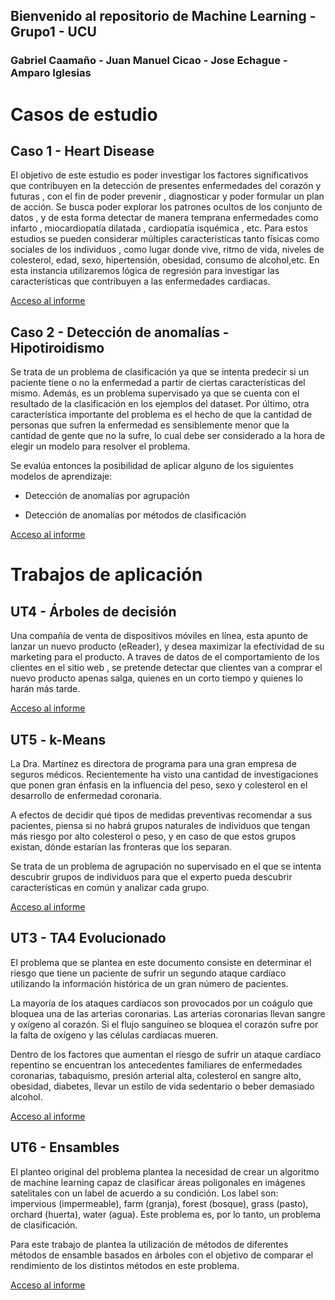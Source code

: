 ## Bienvenido al repositorio de Machine Learning - Grupo1 - UCU
### Gabriel Caamaño - Juan Manuel Cicao - Jose Echague - Amparo Iglesias
# Casos de estudio

## Caso 1 - Heart Disease

  El objetivo de este estudio es poder investigar los factores significativos que contribuyen en la detección de presentes enfermedades del corazón y futuras , con el fin de poder prevenir , diagnosticar y poder formular un plan de acción. Se busca poder explorar los patrones ocultos de los conjunto de datos , y de esta forma detectar de manera temprana enfermedades como infarto , miocardiopatía dilatada , cardiopatía isquémica , etc. Para estos estudios se pueden considerar múltiples caracteristicas tanto físicas como sociales de los individuos , como lugar donde vive, ritmo de vida, niveles de colesterol, edad, sexo, hipertensión, obesidad, consumo de alcohol,etc. En esta instancia utilizaremos lógica de regresión para investigar las características que contribuyen a las enfermedades cardiacas.

[Acceso al informe](HeartDesease/HeartDesease.md)

## Caso 2 - Detección de anomalías - Hipotiroidismo

  Se trata de un problema de clasificación ya que se intenta predecir si un paciente tiene o no la enfermedad a partir de ciertas características del mismo. Además, es un problema supervisado ya que se cuenta con el resultado de la clasificación en los ejemplos del dataset. Por último, otra característica importante del problema es el hecho de que la cantidad de personas que sufren la enfermedad es sensiblemente menor que la cantidad de gente que no la sufre, lo cual debe ser considerado a la hora de elegir un modelo para resolver el problema.

Se evalúa entonces la posibilidad de aplicar alguno de los siguientes modelos de aprendizaje:

  - Detección de anomalías por agrupación

  - Detección de anomalías por métodos de clasificación

[Acceso al informe](Hipotiroidismo/Hipotiroidismo.md)


# Trabajos de aplicación

## UT4 - Árboles de decisión 

  Una compañía de venta de dispositivos móviles en línea, esta apunto de lanzar un nuevo producto (eReader), y desea maximizar la efectividad de su marketing para el producto. A traves de datos de el comportamiento de los clientes en el sitio web , se pretende detectar que clientes van a comprar el nuevo producto apenas salga, quienes en un corto tiempo y quienes lo harán más tarde.

[Acceso al informe](UT4_Arboles_Decision/eReader.md)

## UT5 - k-Means

  La Dra. Martínez es directora de programa para una gran empresa de seguros médicos. Recientemente ha visto una cantidad de investigaciones que ponen gran énfasis en la influencia del peso, sexo y colesterol en el desarrollo de enfermedad coronaria.

A efectos de decidir qué tipos de medidas preventivas recomendar a sus pacientes, piensa si no habrá grupos naturales de individuos que tengan más riesgo por alto colesterol o peso, y en caso de que estos grupos existan, dónde estarían las fronteras que los separan.

Se trata de un problema de agrupación no supervisado en el que se intenta descubrir grupos de individuos para que el experto pueda descubrir características en común y analizar cada grupo.

[Acceso al informe](UT5-kMeans/k-Means.md)

## UT3 - TA4 Evolucionado

  El problema que se plantea en este documento consiste en determinar el riesgo que tiene un paciente de sufrir un segundo ataque cardíaco utilizando la información histórica de un gran número de pacientes.

La mayoría de los ataques cardíacos son provocados por un coágulo que bloquea una de las arterias coronarias. Las arterias coronarias llevan sangre y oxígeno al corazón. Si el flujo sanguíneo se bloquea el corazón sufre por la falta de oxígeno y las células cardíacas mueren.

Dentro de los factores que aumentan el riesgo de sufrir un ataque cardíaco repentino se encuentran los antecedentes familiares de enfermedades coronarias, tabaquismo, presión arterial alta, colesterol en sangre alto, obesidad, diabetes, llevar un estilo de vida sedentario o beber demasiado alcohol.

[Acceso al informe](UT3-TA4/UT3-TA4.md)

## UT6 - Ensambles

  El planteo original del problema plantea la necesidad de crear un algoritmo de machine learning capaz de clasificar áreas poligonales en imágenes satelitales con un label de acuerdo a su condición. Los label son: impervious (impermeable), farm (granja), forest (bosque), grass (pasto), orchard (huerta), water (agua). Este problema es, por lo tanto, un problema de clasificación.

Para este trabajo de plantea la utilización de métodos de diferentes métodos de ensamble basados en árboles con el objetivo de comparar el rendimiento de los distintos métodos en este problema.

[Acceso al informe](UT6_Ensambles/ensamble.md)
